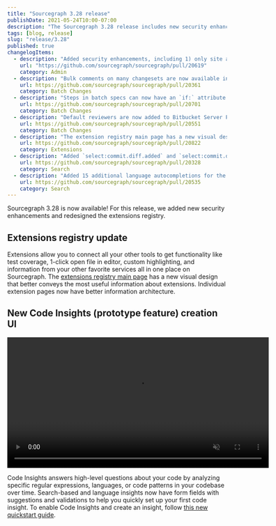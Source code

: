 ```yaml
---
title: "Sourcegraph 3.28 release"
publishDate: 2021-05-24T10:00-07:00
description: "The Sourcegraph 3.28 release includes new security enhancements and the redesigned extensions registry."
tags: [blog, release]
slug: "release/3.28"
published: true
changelogItems:
  - description: "Added security enhancements, including 1) only site admins can list users on an instance, 2) repository permissions can now be enabled for site admins via the `authz.enforceForSiteAdmins` setting, 3) site admins can no longer view user added code host configuration, and 4) site admins cannot add access tokens for any user by default."
    url: "https://github.com/sourcegraph/sourcegraph/pull/20619"
    category: Admin
  - description: "Bulk comments on many changesets are now available in Batch Changes."
    url: https://github.com/sourcegraph/sourcegraph/pull/20361
    category: Batch Changes
  - description: "Steps in batch specs can now have an `if:` attribute to enable conditional execution of different steps."
    url: https://github.com/sourcegraph/sourcegraph/pull/20701
    category: Batch Changes
  - description: "Default reviewers are now added to Bitbucket Server PRs opened by Batch Changes."
    url: https://github.com/sourcegraph/sourcegraph/pull/20551
    category: Batch Changes 
  - description: "The extension registry main page has a new visual design that better conveys the most useful information about extensions, and individual extension pages have better information architecture."
    url: https://github.com/sourcegraph/sourcegraph/pull/20822
    category: Extensions  
  - description: "Added `select:commit.diff.added` and `select:commit.diff.removed` for `type:diff` search queries. These selectors return commit diffs only if a pattern matches in `added` (respectively, `removed`) lines."
    url: https://github.com/sourcegraph/sourcegraph/pull/20328
    category: Search
  - description: "Added 15 additional language autocompletions for the `lang:` filter in the search bar."
    url: https://github.com/sourcegraph/sourcegraph/pull/20535
    category: Search 
---
```


Sourcegraph 3.28 is now available! For this release, we added new security enhancements and redesigned the extensions registry.

## Extensions registry update 

Extensions allow you to connect all your other tools to get functionality like test coverage, 1-click open file in editor, custom highlighting, and information from your other favorite services all in one place on Sourcegraph. The [extensions registry main page](https://sourcegraph.com/extensions?category=All) has a new visual design that better conveys the most useful information about extensions. Individual extension pages now have better information architecture.

## New Code Insights (prototype feature) creation UI

<p><video autoplay loop muted playsinline style="width:600px">
  <source src="https://sourcegraphstatic.com/blog/3.28/create_new_insight_flow.mp4" type="video/mp4">
 </video></p>

Code Insights answers high-level questions about your code by analyzing specific regular expressions, languages, or code patterns in your codebase over time. Search-based and language insights now have form fields with suggestions and validations to help you quickly set up your first code insight. To enable Code Insights and create an insight, follow [this new quickstart guide](https://docs.sourcegraph.com/code_insights/quickstart). 
